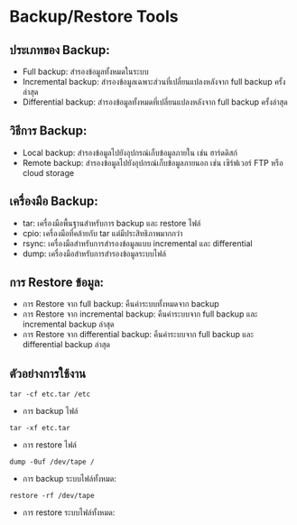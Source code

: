 # Backup/Restore Tools

## ประเภทของ Backup:

- Full backup: สำรองข้อมูลทั้งหมดในระบบ
- Incremental backup: สำรองข้อมูลเฉพาะส่วนที่เปลี่ยนแปลงหลังจาก full backup ครั้งล่าสุด
- Differential backup: สำรองข้อมูลทั้งหมดที่เปลี่ยนแปลงหลังจาก full backup ครั้งล่าสุด

## วิธีการ Backup:

- Local backup: สำรองข้อมูลไปยังอุปกรณ์เก็บข้อมูลภายใน เช่น ฮาร์ดดิสก์
- Remote backup: สำรองข้อมูลไปยังอุปกรณ์เก็บข้อมูลภายนอก เช่น เซิร์ฟเวอร์ FTP หรือ cloud storage

## เครื่องมือ Backup:
- tar: เครื่องมือพื้นฐานสำหรับการ backup และ restore ไฟล์
- cpio: เครื่องมือที่คล้ายกับ tar แต่มีประสิทธิภาพมากกว่า
- rsync: เครื่องมือสำหรับการสำรองข้อมูลแบบ incremental และ differential
- dump: เครื่องมือสำหรับการสำรองข้อมูลระบบไฟล์

## การ Restore ข้อมูล:

- การ Restore จาก full backup: คืนค่าระบบทั้งหมดจาก backup
- การ Restore จาก incremental backup: คืนค่าระบบจาก full backup และ incremental backup ล่าสุด
- การ Restore จาก differential backup: คืนค่าระบบจาก full backup และ differential backup ล่าสุด

## ตัวอย่างการใช้งาน 


```shell
tar -cf etc.tar /etc
```
- การ backup ไฟล์


```shell
tar -xf etc.tar
```
- การ restore ไฟล์


```shell
dump -0uf /dev/tape /
```
- การ backup ระบบไฟล์ทั้งหมด:


```shell
restore -rf /dev/tape
```
- การ restore ระบบไฟล์ทั้งหมด: